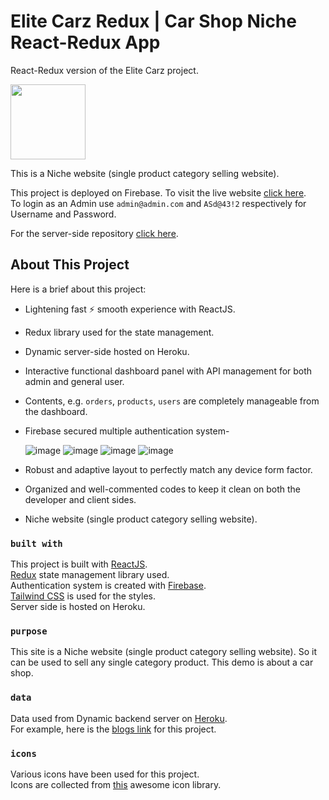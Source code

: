 # Elite Carz Redux | Car Shop Niche React-Redux App
React-Redux version of the Elite Carz project.

<p>
	<img src="https://raw.githubusercontent.com/FazleRabbiRana/elite-carz-redux-client-side/main/public/logo192.png" height="120" />
</p>

This is a Niche website (single product category selling website).

This project is deployed on Firebase. To visit the live website [click here](https://elite-carz-redux.web.app/).\
To login as an Admin use `admin@admin.com` and `ASd@43!2` respectively for Username and Password.

For the server-side repository [click here](https://github.com/FazleRabbiRana/elite-carz-redux-server-side).

## About This Project

Here is a brief about this project: 
- Lightening fast :zap: smooth experience with ReactJS.
- Redux library used for the state management.
- Dynamic server-side hosted on Heroku.
- Interactive functional dashboard panel with API management for both admin and general user.
- Contents, e.g. `orders`, `products`, `users` are completely manageable from the dashboard.
- Firebase secured multiple authentication system-

	![image](https://img.shields.io/badge/Email%20&%20Password-FFC905?style=for-the-badge) ![image](https://img.shields.io/badge/Gmail-D14836?style=for-the-badge&logo=gmail&logoColor=white) ![image](https://img.shields.io/badge/GitHub-100000?style=for-the-badge&logo=github&logoColor=white) ![image](https://img.shields.io/badge/Twitter-1DA1F2?style=for-the-badge&logo=twitter&logoColor=white)
- Robust and adaptive layout to perfectly match any device form factor.
- Organized and well-commented codes to keep it clean on both the developer and client sides.
- Niche website (single product category selling website).

### `built with`

This project is built with [ReactJS](https://reactjs.org/).\
[Redux](https://redux.js.org/) state management library used.\
Authentication system is created with [Firebase](https://firebase.google.com/).\
[Tailwind CSS](https://tailwindcss.com/) is used for the styles.\
Server side is hosted on Heroku.

### `purpose`

This site is a Niche website (single product category selling website). So it can be used to sell any single category product. This demo is about a car shop.

### `data`

Data used from Dynamic backend server on [Heroku](https://shrouded-sierra-72899.herokuapp.com/).\
For example, here is the [blogs link](https://shrouded-sierra-72899.herokuapp.com/blogs) for this project.

### `icons`

Various icons have been used for this project.\
Icons are collected from [this](https://react-icons.github.io/react-icons/) awesome icon library.
